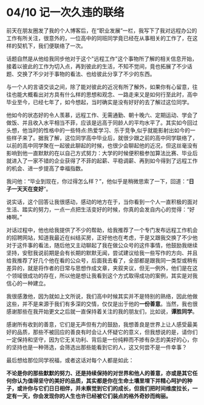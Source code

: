 # 04/10 记一次久违的联络

前天在朋友圈发了我的个人博客后，在“职业发展”一栏，我写下了我对远程办公的工作有所关注，很意外的，一位高中的同班同学竟已经在从事相关的工作了，在这样的契机下，我们便联络了一次。

话题自然是从他给我同步他对于这个"远程工作"这个事物所了解的相关信息开始，接着以彼此的工作为切入点，再到彼此的生活，不知不觉间，竟也拓展了不少话题、交换了不少对于事物的看法、也给彼此分享了不少的东西。

与一个人的言语交谈之间，除了能对彼此的近况有所了解外，如果你有心留意，往往也能大概看出对方具有什么样的思想和观念、一路走来又是如何行至此时，高中毕业至今，已经七年了，如今想起，当时确实是没有好好的去了解过这位同学。

他如今的状态好的令人羡慕，远程工作、无需通勤、朝十晚六、定期运动、学会了做饭、并且收入水平相当不菲，应该是远高于同龄人的平均水平了。其实如今回过头想，他当时的性格中的一些特点:热爱学习、乐于竞争,似乎就能影射出如今的一些样子来了。据我了解，这位同学高中毕业后，就很少跟之前的高中同学联络了，以前的高中同学聚在一起彼此聊起的时候，也很少会聊起他的近况，但这丝毫没有影响到他一直默默的在以自己方式努力：大学的时候便积极参加算法比赛、毕业后就进入了一家不错的企业获得了不菲的起薪、平稳调薪、再到如今得到了远程工作的机会、进一步提高了幸福指数。

我问他：“毕业到现在，你过得怎么样？”，他似乎是稍微思索了一下，回道：“**日子一天天在变好**”。

说实话，这个回答让我很感动，感动的地方在于，当你看到一个人一直积极的面对生活、踏实的努力，一点一点把生活变好的时候，你真的会发自内心的觉得：“好棒啊。”

对话过程中，他也给我提供了不少的帮助，给我推荐了一个专门发布远程工作机会的招聘网站，知道我最近在纠结买房，正好他也在考虑，于是又跟我交换了不少他对于这件事的看法，随后他又主动聊起了我在做公众号的这件事情，他鼓励我继续坚持，安慰我说前期是会有长期的默默无闻，尝试建议给我一些写作的方向、并且给我推荐了好几个他在看的公众号，后面我去看了，全部都是跟我同一类型或稍有差异的，就是将作者的日常与思想作成文章，夹叙夹议，但无一例外，他们是在这个领域很成功的存在，所以他是想让我看到这个方式取得成功的案例，其实是对我信心的一种建立。

我很感激他，因为就如上文所说，我们高中时候其实并不是特别的熟络，因此他做这些，并不是来源于我们有多深的交情，仅仅是出于他的**一份善意**。当然，我也很感谢那些在我开始更文之后就一直保持着关注的我的朋友们，比如说，**谭胜同学**。

感谢所有收到的善意，它们是无声但有力的鼓励，我想善良是世界上让人感受最美好的品质，那些不被回应的善良有时会让人怀疑它的意义，但我想说的是，请你们一定保持和坚守，因为它无关功利、背后是一份纯粹而不掺有杂志的美好的心，你的坚持也是一种筛选，会筛选出那些能看到它的人，这又何尝不是一件幸事？

最后想给那位同学祝福，或者这话对每个人都是如此：

**不论是你的那些默默的努力、还是持续保持的对世界和他人的善意，亦或是其它任何你认为值得坚守的美好的品质，其实都是你在生命土壤里埋下并精心呵护的种子，或许你与它们日日相伴，并未察觉到它们的成长，但我们把时间维度拉长，一定有一天，你会发现你的人生也许已经被它们装点的格外奇妙而绚丽。**




